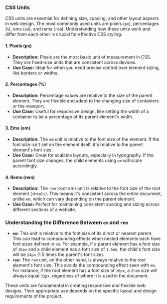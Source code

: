 ### CSS Units

CSS units are essential for defining size, spacing, and other layout aspects in web design. The most commonly used units are pixels (`px`), percentages (`%`), ems (`em`), and rems (`rem`). Understanding how these units work and differ from each other is crucial for effective CSS styling.

#### 1. Pixels (px)

- **Description:** Pixels are the most basic unit of measurement in CSS. They are fixed-size units that are consistent across devices.
- **Use Case:** Ideal for when you need precise control over element sizing, like borders or widths.

#### 2. Percentages (%)

- **Description:** Percentage values are relative to the size of the parent element. They are flexible and adapt to the changing size of containers or the viewport.
- **Use Case:** Useful for responsive design, like setting the width of a container to be a percentage of its parent element's width.

#### 3. Ems (em)

- **Description:** The `em` unit is relative to the font size of the element. If the font size isn't set on the element itself, it's relative to the parent element's font size.
- **Use Case:** Great for scalable layouts, especially in typography. If the parent font size changes, the child elements using `em` will scale accordingly.

#### 4. Rems (rem)

- **Description:** The `rem` (root em) unit is relative to the font size of the root element (`<html>`). This means it's consistent across the entire document, unlike `em`, which can vary depending on the parent element.
- **Use Case:** Perfect for maintaining consistent spacing and sizing across different sections of a website.

### Understanding the Difference Between `em` and `rem`

- **`em`:** This unit is relative to the font size of its direct or nearest parent. This can lead to compounding effects when nested elements each have font sizes defined in `em`. For example, if a parent element has a font size of `16px` and a child element has a font size of `1.5em`, the child's font size will be `24px` (1.5 times the parent's font size).
- **`rem`:** The `rem` unit, on the other hand, is always relative to the root element's font size. This avoids the compounding effect seen with `em`. For instance, if the root element has a font size of `16px`, a `2rem` size will always equal `32px`, regardless of where it is used in the document.

These units are fundamental in creating responsive and flexible web designs. Their appropriate use depends on the specific layout and design requirements of the project.
